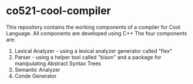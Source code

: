 # co521-cool-compiler
This repository contains the working components of a compiler for Cool Language. All components are developed using C++
The four components are:
1. Lexical Analyzer - using a lexical analyzer generator called "flex"
2. Parser - using a helper tool called "bison" and a package for manipulating Abstract Syntax Trees
3. Semantic Analyzer 
4. Conde Generator
